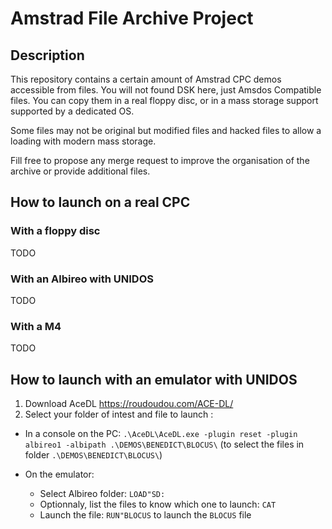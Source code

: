 # Amstrad File Archive Project

## Description

This repository contains a certain amount of Amstrad CPC demos accessible from files.
You will not found DSK here, just Amsdos Compatible files.
You can copy them in a real floppy disc, or in a mass storage support supported by a dedicated OS.

Some files may not be original but modified files and hacked files to allow a loading with modern mass storage.

Fill free to propose any merge request to improve the organisation of the archive or provide additional files.

## How to launch on a real CPC

### With a floppy disc

TODO

### With an Albireo with UNIDOS

TODO

### With a M4

TODO


## How to launch with an emulator with UNIDOS

1. Download AceDL <https://roudoudou.com/ACE-DL/>
2. Select your folder of intest and file to launch :

  - In a console on the PC: `.\AceDL\AceDL.exe -plugin reset -plugin albireo1 -albipath .\DEMOS\BENEDICT\BLOCUS\` (to select the files in folder `.\DEMOS\BENEDICT\BLOCUS\`)
  - On the emulator:

    - Select Albireo folder: `LOAD"SD:`
    - Optionnaly, list the files to know which one to launch: `CAT`
    - Launch the file: `RUN"BLOCUS` to launch the `BLOCUS` file